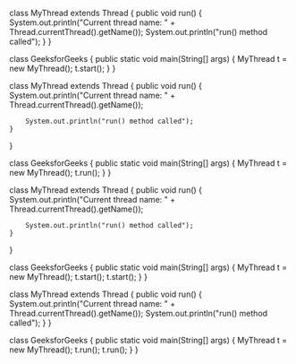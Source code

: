 class MyThread extends Thread {
	public void run()
	{
		System.out.println("Current thread name: "
						+ Thread.currentThread().getName());
		System.out.println("run() method called");
	}
}

class GeeksforGeeks {
	public static void main(String[] args)
	{
		MyThread t = new MyThread();
		t.start();
	}
}



class MyThread extends Thread {
	public void run()
	{
		System.out.println("Current thread name: "
						+ Thread.currentThread().getName());

		System.out.println("run() method called");
	}
}

class GeeksforGeeks {
	public static void main(String[] args)
	{
		MyThread t = new MyThread();
		t.run();
	}
}


class MyThread extends Thread {
	public void run()
	{
		System.out.println("Current thread name: "
						+ Thread.currentThread().getName());

		System.out.println("run() method called");
	}
}

class GeeksforGeeks {
	public static void main(String[] args)
	{
		MyThread t = new MyThread();
		t.start();
		t.start();
	}
}



class MyThread extends Thread {
	public void run()
	{
		System.out.println("Current thread name: "
						+ Thread.currentThread().getName());
		System.out.println("run() method called");
	}
}

class GeeksforGeeks {
	public static void main(String[] args)
	{
		MyThread t = new MyThread();
		t.run();
		t.run();
	}
}


